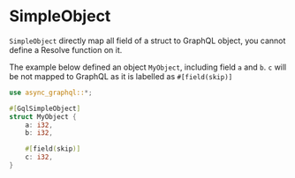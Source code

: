# SimpleObject

`SimpleObject` directly map all field of a struct to GraphQL object, you cannot define a Resolve function on it.

The example below defined an object `MyObject`, including field `a` and `b`. `c` will be not mapped to GraphQL as it is labelled as `#[field(skip)]`

```rust
use async_graphql::*;

#[GqlSimpleObject]
struct MyObject {
    a: i32,
    b: i32,

    #[field(skip)]
    c: i32,
}
```
